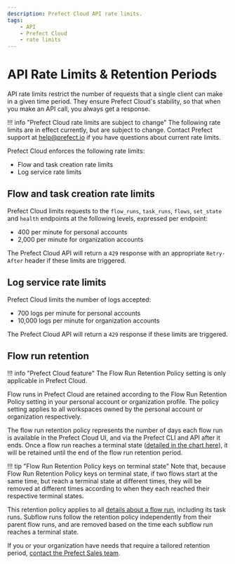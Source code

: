 ```yaml
---
description: Prefect Cloud API rate limits.
tags:
    - API
    - Prefect Cloud
    - rate limits
---
```


# API Rate Limits & Retention Periods <span class="badge cloud"></span>

API rate limits restrict the number of requests that a single client can make in a given time period. They ensure Prefect Cloud's stability, so that when you make an API call, you always get a response.

!!! info "Prefect Cloud rate limits are subject to change"
    The following rate limits are in effect currently, but are subject to change. Contact Prefect support at [help@prefect.io](mailto:help@prefect.io) if you have questions about current rate limits.

Prefect Cloud enforces the following rate limits: 

- Flow and task creation rate limits
- Log service rate limits

## Flow and task creation rate limits

Prefect Cloud limits requests to the `flow_runs`, `task_runs`, `flows`, `set_state` and `health` endpoints at the following levels, expressed per endpoint: 

- 400 per minute for personal accounts
- 2,000 per minute for organization accounts

The Prefect Cloud API will return a `429` response with an appropriate `Retry-After` header if these limits are triggered.

## Log service rate limits

Prefect Cloud limits the number of logs accepted:

- 700 logs per minute for personal accounts
- 10,000 logs per minute for organization accounts

The Prefect Cloud API will return a `429` response if these limits are triggered.

## Flow run retention 

!!! info "Prefect Cloud feature"
    The Flow Run Retention Policy setting is only applicable in Prefect Cloud.

Flow runs in Prefect Cloud are retained according to the Flow Run Retention Policy setting in your personal account or organization profile. The policy setting applies to all workspaces owned by the personal account or organization respectively. 

The flow run retention policy represents the number of days each flow run is available in the Prefect Cloud UI, and via the Prefect CLI and API after it ends. Once a flow run reaches a terminal state ([detailed in the chart here](/concepts/states/#state-types)), it will be retained until the end of the flow run retention period. 

!!! tip "Flow Run Retention Policy keys on terminal state"
    Note that, because Flow Run Retention Policy keys on terminal state, if two flows start at the same time, but reach a terminal state at different times, they will be removed at different times according to when they each reached their respective terminal states.

This retention policy applies to all [details about a flow run](/ui/flow-runs/#inspect-a-flow-run), including its task runs. Subflow runs follow the retention policy independently from their parent flow runs, and are removed based on the time each subflow run reaches a terminal state. 

If you or your organization have needs that require a tailored retention period, [contact the Prefect Sales team](https://www.prefect.io/pricing).
